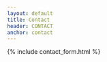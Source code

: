 ```yaml
---
layout: default
title: Contact
header: CONTACT
anchor: contact
---
```


<a name="contact"></a>

{% include contact_form.html %}